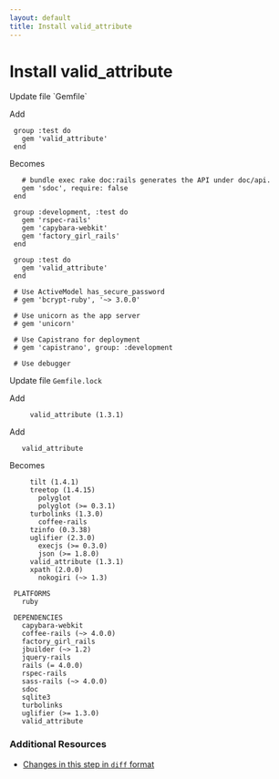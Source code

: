 ```yaml
---
layout: default
title: Install valid_attribute
---
```


<h1 id="main">Install valid_attribute</h1>
Update file `Gemfile`

Add
<pre><code> group :test do
   gem &#39;valid_attribute&#39;
 end</code></pre>


Becomes
<pre><code>   # bundle exec rake doc:rails generates the API under doc/api.
   gem &#39;sdoc&#39;, require: false
 end
&nbsp;
 group :development, :test do
   gem &#39;rspec-rails&#39;
   gem &#39;capybara-webkit&#39;
   gem &#39;factory_girl_rails&#39;
 end
&nbsp;
 group :test do
   gem &#39;valid_attribute&#39;
 end
&nbsp;
 # Use ActiveModel has_secure_password
 # gem &#39;bcrypt-ruby&#39;, &#39;~&gt; 3.0.0&#39;
&nbsp;
 # Use unicorn as the app server
 # gem &#39;unicorn&#39;
&nbsp;
 # Use Capistrano for deployment
 # gem &#39;capistrano&#39;, group: :development
&nbsp;
 # Use debugger
</code></pre>


Update file `Gemfile.lock`

Add
<pre><code>     valid_attribute (1.3.1)</code></pre>


Add
<pre><code>   valid_attribute</code></pre>


Becomes
<pre><code>     tilt (1.4.1)
     treetop (1.4.15)
       polyglot
       polyglot (&gt;= 0.3.1)
     turbolinks (1.3.0)
       coffee-rails
     tzinfo (0.3.38)
     uglifier (2.3.0)
       execjs (&gt;= 0.3.0)
       json (&gt;= 1.8.0)
     valid_attribute (1.3.1)
     xpath (2.0.0)
       nokogiri (~&gt; 1.3)
&nbsp;
 PLATFORMS
   ruby
&nbsp;
 DEPENDENCIES
   capybara-webkit
   coffee-rails (~&gt; 4.0.0)
   factory_girl_rails
   jbuilder (~&gt; 1.2)
   jquery-rails
   rails (= 4.0.0)
   rspec-rails
   sass-rails (~&gt; 4.0.0)
   sdoc
   sqlite3
   turbolinks
   uglifier (&gt;= 1.3.0)
   valid_attribute
</code></pre>



### Additional Resources

* [Changes in this step in `diff` format](https://github.com/software-academy/rails_getting_started_bdd/commit/141dcc0672943f47558b9b14749d14646fadc83b)

